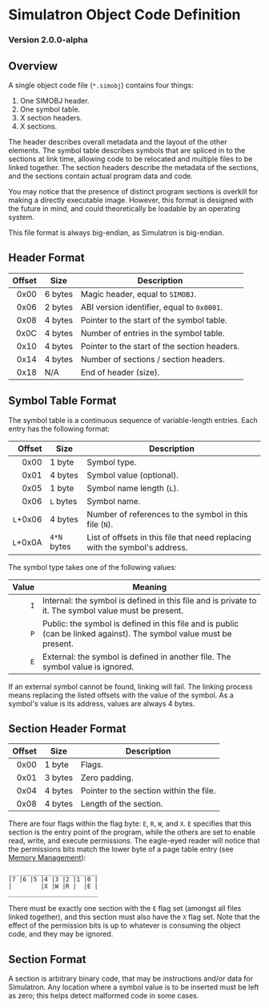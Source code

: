 # Simulatron Object Code Definition
### Version 2.0.0-alpha

## Overview
A single object code file (`*.simobj`) contains four things:
1. One SIMOBJ header.
2. One symbol table.
3. X section headers.
4. X sections.

The header describes overall metadata and the layout of the other elements. The symbol table describes symbols that are spliced in to the sections at link time, allowing code to be relocated and multiple files to be linked together. The section headers describe the metadata of the sections, and the sections contain actual program data and code.

You may notice that the presence of distinct program sections is overkill for making a directly executable image. However, this format is designed with the future in mind, and could theoretically be loadable by an operating system.

This file format is always big-endian, as Simulatron is big-endian.

## Header Format
| Offset | Size    | Description                                  |
| ------:| ------- | -------------------------------------------- |
|   0x00 | 6 bytes | Magic header, equal to `SIMOBJ`.             |
|   0x06 | 2 bytes | ABI version identifier, equal to `0x0001`.   |
|   0x08 | 4 bytes | Pointer to the start of the symbol table.    |
|   0x0C | 4 bytes | Number of entries in the symbol table.       |
|   0x10 | 4 bytes | Pointer to the start of the section headers. |
|   0x14 | 4 bytes | Number of sections / section headers.        |
|   0x18 | N/A     | End of header (size).                        |

## Symbol Table Format
The symbol table is a continuous sequence of variable-length entries. Each entry has the following format:

|   Offset | Size        | Description                                                                 |
| --------:| ----------- | --------------------------------------------------------------------------- |
|     0x00 | 1 byte      | Symbol type.                                                                |
|     0x01 | 4 bytes     | Symbol value (optional).                                                    |
|     0x05 | 1 byte      | Symbol name length (`L`).                                                   |
|     0x06 | `L` bytes   | Symbol name.                                                                |
| `L`+0x06 | 4 bytes     | Number of references to the symbol in this file (`N`).                      |
| `L`+0x0A | `4*N` bytes | List of offsets in this file that need replacing with the symbol's address. |

The symbol type takes one of the following values:

| Value | Meaning                                                                                                             |
| -----:| ------------------------------------------------------------------------------------------------------------------- |
|  `I`  | Internal: the symbol is defined in this file and is private to it. The symbol value must be present.                |
|  `P`  | Public: the symbol is defined in this file and is public (can be linked against). The symbol value must be present. |
|  `E`  | External: the symbol is defined in another file. The symbol value is ignored.                                       |

If an external symbol cannot be found, linking will fail. The linking process means replacing the listed offsets with the value of the symbol. As a symbol's value is its address, values are always 4 bytes.

## Section Header Format
| Offset | Size    | Description                             |
| ------:| ------- | --------------------------------------- |
|   0x00 | 1 byte  | Flags.                                  |
|   0x01 | 3 bytes | Zero padding.                           |
|   0x04 | 4 bytes | Pointer to the section within the file. |
|   0x08 | 4 bytes | Length of the section.                  |

There are four flags within the flag byte: `E`, `R`, `W`, and `X`. `E` specifies that this section is the entry point of the program, while the others are set to enable read, write, and execute permissions. The eagle-eyed reader will notice that the permissions bits match the lower byte of a page table entry (see [Memory Management](memory-management.md)):
```
_________________________
|7 |6 |5 |4 |3 |2 |1 |0 |
|        |X |W |R |  |E |
_________________________
```

There must be exactly one section with the `E` flag set (amongst all files linked together), and this section must also have the `X` flag set. Note that the effect of the permission bits is up to whatever is consuming the object code, and they may be ignored.

## Section Format
A section is arbitrary binary code, that may be instructions and/or data for Simulatron. Any location where a symbol value is to be inserted must be left as zero; this helps detect malformed code in some cases.
